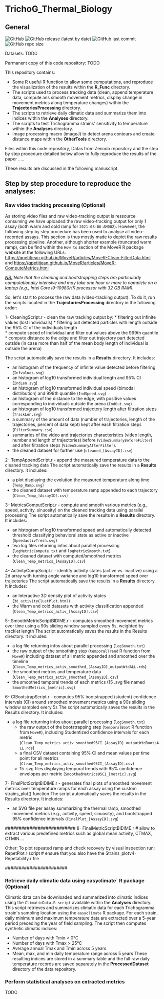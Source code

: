 # TrichoG_Thermal_Biology
## General
![GitHub](https://img.shields.io/github/license/qpetitjean/TrichoG_Thermal_Biology)
![GitHub release (latest by date)](https://img.shields.io/github/v/release/qpetitjean/TrichoG_Thermal_Biology)
![GitHub last commit](https://img.shields.io/github/last-commit/qpetitjean/TrichoG_Thermal_Biology)
![GitHub repo size](https://img.shields.io/github/repo-size/qpetitjean/TrichoG_Thermal_Biology)

Datasets: TODO


Permanent copy of this code repository: TODO


This repository contains:
  * Some R useful R function to allow some computations, and reproduce the visualization of the results within the **R_Func** directory.
  * The scripts used to process tracking data (clean, append temperature data, compute ans smooth movement metrics, display change in movement metrics along temperature changes) within the **TrajectoriesProcessing** directory.
  * The scripts to retrieve daily climatic data and summarize them into indices within the **Analyses** directory.
  * The scripts to test Trichogramma strains' sensitivity to temperature within the **Analyses** directory.
  * Image processing macro (imageJ) to detect arena contours and create distance maps within the **OtherTools** directory.

Files within this code repository, Datas from Zenodo repository and the step by step procedure detailed below allow to fully reproduce the results of the paper .....

These results are discussed in the following manuscript:


## Step by step procedure to reproduce the analyses:

### Raw video tracking processing (Optional)

As storing video files and raw video-tracking output is ressource consuming we have uploaded the raw video-tracking output for only 1 assay (both warm and cold ramp for `2021-08-06-AM002`). However, the following step by step procedure has been used to analyse all video-recorded assays. This section is thus mostly made to depict the raw results processing pipeline. Another, although shorter example (truncated warm ramp), can be find within the `How to` section of the MoveR R package website at the following URLs:
https://qpetitjean.github.io/MoveR/articles/MoveR-Clean-FilterData.html and https://qpetitjean.github.io/MoveR/articles/MoveR-ComputeMetrics.html

<em><u>NB:</u> Note that the cleaning and bootstrapping steps are particularly computationally intensive and may take one hour or more to complete on a laptop (e.g., Intel Core i9-10980HK processor with 32 GB RAM).</em>

So, let's start to process the raw data (video-tracking output). To do it, run the scripts located in the **TrajectoriesProcessing** directory in the following order: 

1- CleaningScript.r - clean the raw tracking output by: 
                                  * filtering out Infinite values (lost individuals)
                                  * filtering out detected particles with length outside the 95% CI of the individuals length                
                                  * compute speed of individual and filter out values above the 999th quantile
                                  * compute distance to the edge and filter out trajectory part detected outside (in case more than half of the mean body length of individual is outside the arena)

The script automatically save the results in a **Results** directory. 
It includes:
  * an histogram of the frequency of infinite value detected before filtering (`Infvalues.svg`)
  * an histogram of log10 transformed individual length and 95% CI (`IndLen.svg`)
  * an histogram of log10 transformed individual speed (bimodal distribution) and 999th quantile (`IndSpeed.svg`)
  * an histogram of the distance to the edge, with positive values corresponding to individuals outside the arena (`IndOut.svg`)
  * an histogram of log10 transformed trajectory length after filtration steps (`TrackLen.svg`)
  * a summary of the amount of data (number of trajectories, length of the trajectories, percent of data kept) kept after each filtration steps (`FilterSummary.csv`)
  * summaries of the video and trajectories characteristics (video length, number and length of trajectories) before (`VideoSummaryBeforeFilter`) and after filtration steps (`VideoSummaryAfterFilter`).
  * the cleaned dataset for further use (`cleaned_[AssayID].csv`)


2- TempAppendScript.r - append the measured temperature data to the cleaned tracking data
The script automatically save the results in a **Results** directory. 
It includes:
  * a plot displaying the evolution the measured temperature along time (`Temp_Ramp.svg`)
  * the cleaned dataset with temperature ramp appended to each trajectory (`Clean_Temp_[AssayID].csv`)


3- MetricsComputScript.r - compute and smooth various metrics (e.g., speed, activity, sinuosity) on the cleaned tracking data using parallel processing
The script automatically save the results in a **Results** directory. 
It includes:
  * an histogram of log10 transformed speed and automatically detected threshold classifying behavioral state as active or inactive (`SpeedactivTresh.svg`)
  * two log files returning infos about parallel processing (`logMetricCompute.txt` and `logMetricSmooth.txt`)
  * the cleaned dataset with computed/smoothed metrics (`Clean_Temp_metrics_[AssayID].csv`)


4- ActivityCompScript.r - identify activity states (active vs. inactive) using a 2d array with turning angle variance and log10 transformed speed over trajectories
The script automatically save the results in a **Results** directory. 
It includes: 
  * an Interactive 3D density plot of activity states (`3d_activityClustPlot.html`)
  * the Warm and cold datasets with activity classification appended (`Clean_Temp_metrics_activ_[AssayID].csv`)
  

5- SmoothMetricScriptBIDIME.r - computes smoothed movement metrics over time using a 90s sliding window sampled every 5s, weighted by tracklet length
The script automatically saves the results in the Results directory.
It includes:
  * a log file returning infos about parallel processing (`logSmooth.txt`)
  *  the raw output of the smoothing step (`temporalTrend` R function from `MoveR`) including dataset of all metric appended and smoothed over the timeline (`Clean_Temp_metrics_activ_smoothed_[AssayID]_outputWtdALL.rds`)
  * the smoothed metrics and temperature data (`Clean_Temp_metrics_activ_smoothed_[AssayID].csv`)
  * the smoothed temporal trends of each metrics (15 .svg file named `SmoothedMetrics_[metric].svg`)
  

6- CIBootstrapScript.r - computes 95% bootstrapped (student) confidence intervals (CI) around smoothed movement metrics using a 90s sliding window sampled every 5s
The script automatically saves the results in the Results directory.
It includes:
  * a log file returning infos about parallel processing (`logSmooth.txt`)
	* the raw output of the bootstrapping step (`temporalBoot` R function from `MoveR`), including Studentized confidence intervals for each metric (`Clean_Temp_metrics_activ_smoothed95CI_[AssayID]_outputWtdBootsALL.rds`)
	* a final CSV dataset containing 95% CI and mean values per time point for all metrics (`Clean_Temp_metrics_activ_smoothed95CI_[AssayID].csv`)
	* 15 .svg files displaying temporal trends with 95% confidence envelopes per metric (`SmoothedMetrics95CI_[metric].svg`)

7- FinalPlotScriptBIDIME.r - generates final plots of smoothed movement metrics over temperature ramps for each assay using the custom strains_plot() function
The script automatically saves the results in the Results directory.
It includes:
  * an SVG file per assay summarizing the thermal ramp, smoothed movement metrics (e.g., activity, speed, sinuosity), and bootstrapped 95% confidence intervals (`FinalPlot_[AssayID].svg`)
  

##########################
8- FinalMetricScriptBIDIME.r # allow to extract various predefined metrics such as global mean activity, CTMAX, CTMIN....

Other: 
To plot repeated ramp and check recovery by visual inspection run:
RepetPlot.r script # ensure that you also have the Strains_plotv4-Repetability.r file

#######################

### Retrieve daily climatic data using easyclimate` R package (Optional)

Climatic data can be downloaded and summarized into climatic indices using the `ClimaticData.R script` available within the **Analyses** directory. 
This script retrieves and summarizes climatic data for each Trichogramma strain's sampling location using 
the `easyclimate` R package. For each strain, daily minimum and maximum temperature data are extracted over 
a 5-year period preceding the year of field sampling. The script then computes synthetic climatic indices:
   - Number of days with Tmin < 0°C
   - Number of days with Tmax > 25°C
   - Average annual Tmax and Tmin across 5 years
   - Mean, max, and min daily temperature range across 5 years
These resulting indices are stored in a summary table and the full raw daily temperature records are saved separately in the **ProcessedDataset** directory of the data repository.


### Perform statistical analyses on extracted metrics

TODO

